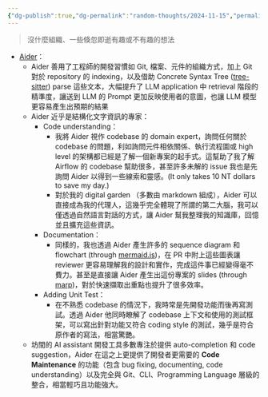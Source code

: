 ```yaml
---
{"dg-publish":true,"dg-permalink":"random-thoughts/2024-11-15","permalink":"/random-thoughts/2024-11-15/","title":"Random Thoughts"}
---
```


> 沒什麼組織、一些倏忽即逝有趣或不有趣的想法

- [Aider](https://aider.chat/)：
  - Aider 善用了工程師的開發習慣如 Git, 檔案、元件的組織方式，加上 Git 對於 repository 的 indexing，以及借助 Concrete Syntax Tree ([tree-sitter](https://github.com/Aider-AI/aider/tree/main/aider/queries)) parse 這些文本，大幅提升了 LLM application 中 retrieval 階段的精準度，讓送到 LLM 的 Prompt 更加反映使用者的意圖，也讓 LLM 模型更容易產生出預期的結果
  - Aider 近乎是結構化文字資訊的專家：
    - Code understanding：
      - 我將 Aider 視作 codebase 的 domain expert，詢問任何關於 codebase 的問題，利如詢問元件相依關係、執行流程圖或 high level 的架構都已經是了解一個新專案的起手式。這幫助了我了解 Airflow 的 codebase 幫助很多，甚至許多未解的 issue 我也是先詢問 Aider 以得到一些線索和靈感。(It only takes 10 NT dollars to save my day.)
      - 對於我的 digital garden （多數由 markdown 組成），Aider 可以直接成為我的代理人，這幾乎完全體現了所謂的第二大腦，我可以僅透過自然語言對話的方式，讓 Aider 幫我整理我的知識庫，回憶並且擴充這些資訊。
    - Documentation：
      - 同樣的，我也透過 Aider 產生許多的 sequence diagram 和 flowchart (through [mermaid.js](https://mermaid.js.org/))，在 PR 中附上這些圖表讓 reviewer 更容易理解我的設計和實作，完成這件事已經變得毫不費力。甚至是直接讓 Aider 產生出這份專案的 slides (through [marp](https://marp.app/))，對於快速擷取出重點也提升了很多效率。
    - Adding Unit Test：
      - 在不熟悉 codebase 的情況下，我時常是先開發功能而後再寫測試。透過 Aider 他同時瞭解了 codebase 上下文和使用的測試框架，可以寫出針對功能又符合 coding style 的測試，幾乎是符合原作者的寫法，相當驚艷。
  - 坊間的 AI assistant 開發工具多數專注於提供 auto-completion 和 code suggestion，Aider 在這之上更提供了開發者更需要的 **Code Maintenance** 的功能（包含 bug fixing, documenting, code understanding）以及完全與 Git、CLI、Programming Language 層級的整合，相當輕巧且功能強大。